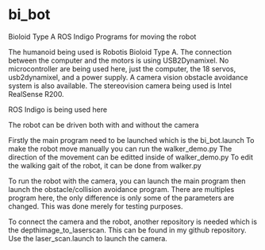 # bi_bot
Bioloid Type A ROS Indigo Programs for moving the robot

The humanoid being used is Robotis Bioloid Type A.
The connection between the computer and the motors is using USB2Dynamixel.
No microcontroller are being used here, just the computer, the 18 servos, usb2dynamixel, and a power supply.
A camera vision obstacle avoidance system is also available. The stereovision camera being used is Intel RealSense R200.

ROS Indigo is being used here

The robot can be driven both with and without the camera

Firstly the main program need to be launched which is the bi_bot.launch
To make the robot move manually you can run the walker_demo.py
The direction of the movement can be editted inside of walker_demo.py
To edit the walking gait of the robot, it can be done from walker.py

To run the robot with the camera, you can launch the main program then launch the obstacle/collision avoidance program.
There are multiples program here, the only difference is only some of the parameters are changed. This was done merely for testing purposes.

To connect the camera and the robot, another repository is needed which is the depthimage_to_laserscan. This can be found in my github repository. Use the laser_scan.launch to launch the camera.
